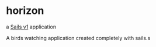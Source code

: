 # horizon

a [Sails v1](https://sailsjs.com) application



A birds watching application created completely with sails.s

